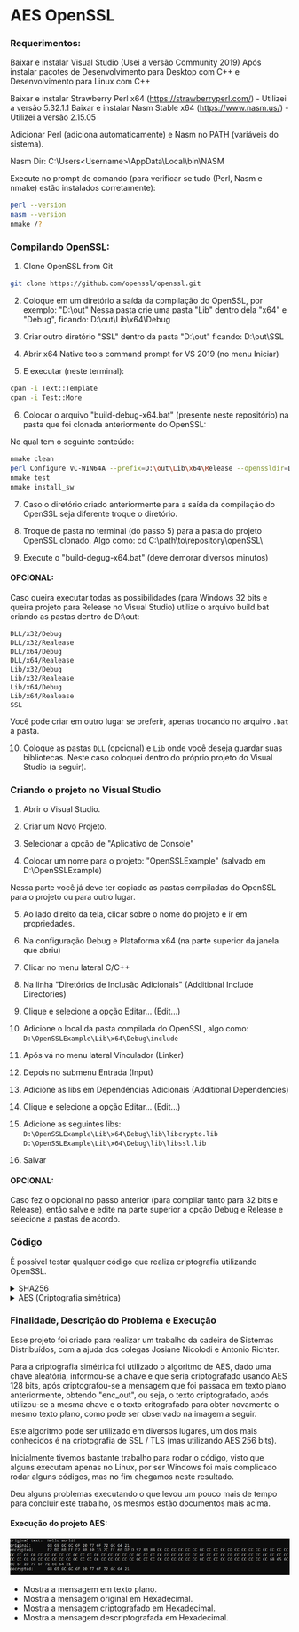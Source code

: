 # AES OpenSSL

### Requerimentos:

Baixar e instalar Visual Studio (Usei a versão Community 2019)
Após instalar pacotes de Desenvolvimento para Desktop com C++ e Desenvolvimento para Linux com C++

Baixar e instalar Strawberry Perl x64 (https://strawberryperl.com/) - Utilizei a versão 5.32.1.1
Baixar e instalar Nasm Stable x64 (https://www.nasm.us/) - Utilizei a versão 2.15.05

Adicionar Perl (adiciona automaticamente) e Nasm no PATH (variáveis do sistema).

Nasm Dir: C:\Users\<Username>\AppData\Local\bin\NASM

Execute no prompt de comando (para verificar se tudo (Perl, Nasm e nmake) estão instalados corretamente):

```bash
perl --version
nasm --version
nmake /?
```

### Compilando OpenSSL:

1. Clone OpenSSL from Git

```bash
git clone https://github.com/openssl/openssl.git
```

2. Coloque em um diretório a saída da compilação do OpenSSL, por exemplo: "D:\out\"
Nessa pasta crie uma pasta "Lib" dentro dela "x64" e "Debug", ficando:
D:\out\Lib\x64\Debug

3. Criar outro diretório "SSL" dentro da pasta "D:\out" ficando:
D:\out\SSL

4. Abrir x64 Native tools command prompt for VS 2019 (no menu Iniciar)

5. E executar (neste terminal):

```bash
cpan -i Text::Template
cpan -i Test::More
```

6. Colocar o arquivo "build-debug-x64.bat" (presente neste repositório) na pasta que foi clonada anteriormente do OpenSSL:

No qual tem o seguinte conteúdo:

```bash
nmake clean
perl Configure VC-WIN64A --prefix=D:\out\Lib\x64\Release --openssldir=D:\out\SSL no-shared
nmake test
nmake install_sw
```

7. Caso o diretório criado anteriormente para a saída da compilação do OpenSSL seja diferente troque o diretório.

8. Troque de pasta no terminal (do passo 5) para a pasta do projeto OpenSSL clonado. Algo como:
cd C:\path\to\repository\openSSL\

9. Execute o "build-degug-x64.bat" (deve demorar diversos minutos)

#### OPCIONAL:

Caso queira executar todas as possibilidades (para Windows 32 bits e queira projeto para Release no Visual Studio) utilize o arquivo build.bat criando as pastas dentro de D:\out:
```
DLL/x32/Debug
DLL/x32/Realease
DLL/x64/Debug
DLL/x64/Realease
Lib/x32/Debug
Lib/x32/Realease
Lib/x64/Debug
Lib/x64/Realease
SSL
```

Você pode criar em outro lugar se preferir, apenas trocando no arquivo `.bat` a pasta.

10. Coloque as pastas `DLL` (opcional) e `Lib` onde você deseja guardar suas bibliotecas. Neste caso coloquei dentro do próprio projeto do Visual Studio (a seguir).

### Criando o projeto no Visual Studio

1. Abrir o Visual Studio.

2. Criar um Novo Projeto.

3. Selecionar a opção de "Aplicativo de Console" 

4. Colocar um nome para o projeto: "OpenSSLExample" (salvado em D:\OpenSSLExample)

Nessa parte você já deve ter copiado as pastas compiladas do OpenSSL para o projeto ou para outro lugar.

5. Ao lado direito da tela, clicar sobre o nome do projeto e ir em propriedades.

6. Na configuração Debug e Plataforma x64 (na parte superior da janela que abriu)

7. Clicar no menu lateral C/C++

8. Na linha "Diretórios de Inclusão Adicionais" (Additional Include Directories)

9. Clique e selecione a opção Editar... (Edit...)

10. Adicione o local da pasta compilada do OpenSSL, algo como: `D:\OpenSSLExample\Lib\x64\Debug\include`

11. Após vá no menu lateral Vinculador (Linker)

12. Depois no submenu Entrada (Input)

13. Adicione as libs em Dependências Adicionais (Additional Dependencies)

14. Clique e selecione a opção Editar... (Edit...)

15. Adicione as seguintes libs:
`D:\OpenSSLExample\Lib\x64\Debug\lib\libcrypto.lib`
`D:\OpenSSLExample\Lib\x64\Debug\lib\libssl.lib`

16. Salvar

#### OPCIONAL: 

Caso fez o opcional no passo anterior (para compilar tanto para 32 bits e Release), então salve e edite na parte superior a opção Debug e Release e selecione a pastas de acordo.

### Código

É possível testar qualquer código que realiza criptografia utilizando OpenSSL.

<details>
  <summary>SHA256</summary>
  
  ```cpp
    #include <iostream>
    #include <iomanip>
    #include <sstream>
    #include <string>
  
    using namespace std;
  
    #include <openssl/sha.h>
    string sha256(const string str)
    {
        unsigned char hash[SHA256_DIGEST_LENGTH];
        SHA256_CTX sha256;
        SHA256_Init(&sha256);
        SHA256_Update(&sha256, str.c_str(), str.size());
        SHA256_Final(hash, &sha256);
        stringstream ss;
    
        for(int i = 0; i < SHA256_DIGEST_LENGTH; i++)
        {
            ss << hex << setw(2) << setfill('0') << (int)hash[i];
        }
        return ss.str();
    }

    int main() {
        cout << sha256("1234567890_1") << endl;
        cout << sha256("1234567890_2") << endl;
        cout << sha256("1234567890_3") << endl;
        cout << sha256("1234567890_4") << endl;
        return 0;
    }
  ```
  
Código retirado de https://stackoverflow.com/questions/2262386/generate-sha256-with-openssl-and-c/10632725
  
Alguns problemas que podem ser encontrados:

- SHA256_DIGEST_LENGTH is not defined

Basta colocar no início do código o seguinte:

```cpp
#define SHA256_DIGEST_LENGTH 32
```

- ![Erro SHA_256](./images/error1.jpg)

Basta colocar no início do código o seguinte:

```cpp
#pragma warning(disable : 4996)
```

</details>


<details>
  <summary>AES (Criptografia simétrica)</summary>
  
  ```cpp
#include <iostream>
#include <stdio.h> 
#include <openssl/aes.h>   

using namespace std;

static const unsigned char key[] = {
    0x00, 0x11, 0x22, 0x33, 0x44, 0x55, 0x66, 0x77,
    0x88, 0x99, 0xaa, 0xbb, 0xcc, 0xdd, 0xee, 0xff,
    0x00, 0x01, 0x02, 0x03, 0x04, 0x05, 0x06, 0x07,
    0x08, 0x09, 0x0a, 0x0b, 0x0c, 0x0d, 0x0e, 0x0f
};

int main() {
    unsigned char text[] = "hello world!";
    unsigned char enc_out[80];
    unsigned char dec_out[80];

    AES_KEY enc_key, dec_key;

    AES_set_encrypt_key(key, 128, &enc_key);
    AES_encrypt(text, enc_out, &enc_key);

    AES_set_decrypt_key(key, 128, &dec_key);
    AES_decrypt(enc_out, dec_out, &dec_key);

    int i;

    printf("original text:\t");
    cout << text << endl;

    printf("original:\t");
    for (i = 0; *(text + i) != 0x00; i++)
        printf("%X ", *(text + i));
    printf("\nencrypted:\t");
    for (i = 0; *(enc_out + i) != 0x00; i++)
        printf("%X ", *(enc_out + i));
    printf("\ndecrypted:\t");
    for (i = 0; *(dec_out + i) != 0x00; i++)
        printf("%X ", *(dec_out + i));
    printf("\n");

    return 0;
}

```

Código retirado de: https://stackoverflow.com/questions/9889492/how-to-do-encryption-using-aes-in-openssl

Problema que pode ocorrer:

- ![Erro AES](./images/error2.jpg)

Basta colocar no início do código o seguinte:

```cpp
#pragma warning(disable : 4996)
```

</details>

### Finalidade, Descrição do Problema e Execução

Esse projeto foi criado para realizar um trabalho da cadeira de Sistemas Distribuídos, com a ajuda dos colegas Josiane Nicolodi e Antonio Richter. 

Para a criptografia simétrica foi utilizado o algoritmo de AES, dado uma chave aleatória, informou-se a chave e que seria criptografado usando AES 128 bits, após criptografou-se a mensagem que foi passada em texto plano anteriormente, obtendo "enc_out", ou seja, o texto criptografado, após utilizou-se a mesma chave e o texto critografado para obter novamente o mesmo texto plano, como pode ser observado na imagem a seguir.

Este algoritmo pode ser utilizado em diversos lugares, um dos mais conhecidos é na criptografia de SSL / TLS (mas utilizando AES 256 bits).

Inicialmente tivemos bastante trabalho para rodar o código, visto que alguns executam apenas no Linux, por ser Windows foi mais complicado rodar alguns códigos, mas no fim chegamos neste resultado. 

Deu alguns problemas executando o que levou um pouco mais de tempo para concluir este trabalho, os mesmos estão documentos mais acima.

#### Execução do projeto AES:

![Saída da execução](./images/output.jpg)

- Mostra a mensagem em texto plano.
- Mostra a mensagem original em Hexadecimal.
- Mostra a mensagem criptografado em Hexadecimal.
- Mostra a mensagem descriptografada em Hexadecimal.
